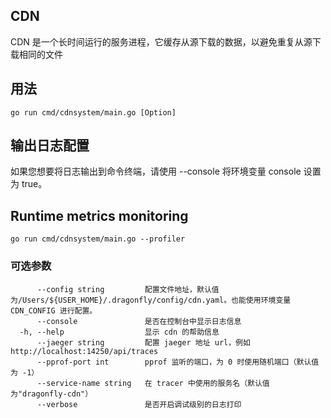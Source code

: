 ## CDN

CDN 是一个长时间运行的服务进程，它缓存从源下载的数据，以避免重复从源下载相同的文件

## 用法
```
go run cmd/cdnsystem/main.go [Option]
```
## 输出日志配置
如果您想要将日志输出到命令终端，请使用 --console 将环境变量 console 设置为 true。

## Runtime metrics monitoring
```
go run cmd/cdnsystem/main.go --profiler
```
### 可选参数

```
      --config string         配置文件地址，默认值为/Users/${USER_HOME}/.dragonfly/config/cdn.yaml。也能使用环境变量 CDN_CONFIG 进行配置。
      --console               是否在控制台中显示日志信息
  -h, --help                  显示 cdn 的帮助信息
      --jaeger string         配置 jaeger 地址 url，例如 http://localhost:14250/api/traces
      --pprof-port int        pprof 监听的端口，为 0 时使用随机端口（默认值为 -1）
      --service-name string   在 tracer 中使用的服务名（默认值为"dragonfly-cdn"）
      --verbose               是否开启调试级别的日志打印

```